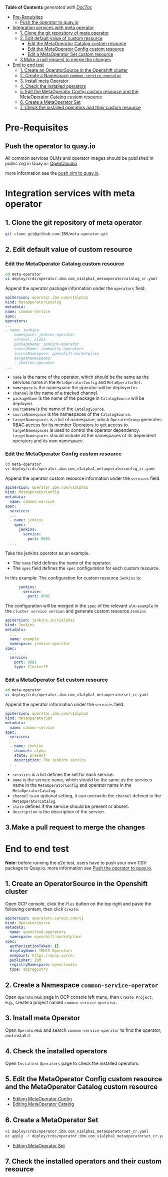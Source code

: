 <!-- START doctoc generated TOC please keep comment here to allow auto update -->
<!-- DON'T EDIT THIS SECTION, INSTEAD RE-RUN doctoc TO UPDATE -->
**Table of Contents**  *generated with [DocToc](https://github.com/thlorenz/doctoc)*

- [Pre-Requisites](#pre-requisites)
    - [Push the operator to quay.io](#push-the-operator-to-quayio)
- [Integration services with meta operator](#integration-services-with-meta-operator)
    - [1. Clone the git repository of meta operator](#1-clone-the-git-repository-of-meta-operator)
    - [2. Edit default value of custom resource](#2-edit-default-value-of-custom-resource)
        - [Edit the MetaOperator Catalog custom resource](#edit-the-metaoperator-catalog-custom-resource)
        - [Edit the MetaOperator Config custom resource](#edit-the-metaoperator-config-custom-resource)
        - [Edit a MetaOperator Set custom resource](#edit-a-metaoperator-set-custom-resource)
    - [3.Make a pull request to merge the changes](#3make-a-pull-request-to-merge-the-changes)
- [End to end test](#end-to-end-test)
    - [1. Create an OperatorSource in the Openshift cluster](#1-create-an-operatorsource-in-the-openshift-cluster)
    - [2. Create a Namespace `common-service-operator`](#2-create-a-namespace-common-service-operator)
    - [3. Install meta Operator](#3-install-meta-operator)
    - [4. Check the installed operators](#4-check-the-installed-operators)
    - [5. Edit the MetaOperator Config custom resource and the MetaOperator Catalog custom resource](#5-edit-the-metaoperator-config-custom-resource-and-the-metaoperator-catalog-custom-resource)
    - [6. Create a MetaOperator Set](#6-create-a-metaoperator-set)
    - [7. Check the installed operators and their custom resource](#7-check-the-installed-operators-and-their-custom-resource)

<!-- END doctoc generated TOC please keep comment here to allow auto update -->

# Pre-Requisites

## Push the operator to quay.io

All common services OLMs and operator images should be published in public org in Quay.io: [OpenCloudio](https://quay.io/organization/opencloudio)

more information see the [push olm to quay.io](https://github.com/operator-framework/community-operators/blob/master/docs/testing-operators.md#push-to-quayio).

# Integration services with meta operator

## 1. Clone the git repository of meta operator

```bash
git clone git@github.com:IBM/meta-operator.git
```

## 2. Edit default value of custom resource

### Edit the MetaOperator Catalog custom resource

```bash
cd meta-operator
vi deploy/crds/operator.ibm.com_v1alpha1_metaoperatorcatalog_cr.yaml
```

Append the operator package information under the `operators` field.

```yaml
apiVersion: operator.ibm.com/v1alpha1
kind: MetaOperatorCatalog
metadata:
name: common-service
spec:
operators:
...
- name: jenkins
    namespace: jenkins-operator
    channel: alpha
    packageName: jenkins-operator
    sourceName: community-operators
    sourceNamespace: openshift-marketplace
    targetNamespaces:
    - jenkins-operator
...
```

- `name` is the name of the operator, which should be the same as the services name in the `MetaOperatorConfig` and `MetaOperatorSet`.
- `namespace` is the namespace the operator will be deployed in.
- `channel` is the name of a tracked channel.
- `packageName` is the name of the package in `CatalogSource` will be deployed.
- `sourceName` is the name of the `CatalogSource`.
- `sourceNamespace` is the namespaces of the `CatalogSource`.
- `targetNamespaces` is a list of namespace, which `OperaterGroup` generates RBAC access for its member Operators to get access to. `targetNamespaces` is used to control the operator dependency. `targetNamespaces` should include all the namespaces of its dependent operators and its own namespace.

### Edit the MetaOperator Config custom resource

```bash
cd meta-operator
vi deploy/crds/operator.ibm.com_v1alpha1_metaoperatorconfig_cr.yaml
```

Append the operator custom resource information under the `services` field.

```yaml
apiVersion: operator.ibm.com/v1alpha1
kind: MetaOperatorConfig
metadata:
  name: common-service
spec:
  services:
  ...
  - name: jenkins
    spec:
      jenkins:
        service:
          port: 8081
  ...
```

Take the jenkins operator as an example.
- The `name` field defines the name of the operator.
- The `spec` field defines the `spec` configuration for each custom resource.

In this example:
The configuration for custom resource `Jenkins` is:

```yaml
      jenkins:
        service:
          port: 8081
```

The configuration will be merged in the `spec` of the relevant `alm-example` in the `cluster service version` and generate custom resource `Jenkins`

```yaml
apiVersion: jenkins.io/v1alpha2
kind: Jenkins
metadata:
  ...
  name: example
  namespace: jenkins-operator
spec:
  ...
  service:
    port: 8081
    type: ClusterIP
```

### Edit a MetaOperator Set custom resource

```bash
cd meta-operator
vi deploy/crds/operator.ibm.com_v1alpha1_metaoperatorset_cr.yaml
```

Append the operator information under the `services` field.

```yaml
apiVersion: operator.ibm.com/v1alpha1
kind: MetaOperatorSet
metadata:
  name: common-service
spec:
  services:
  ...
  - name: jenkins
    channel: alpha
    state: present
    description: The jenkins service
  ...
```

- `services` is a list defines the set for each service.
- `name` is the service name, which should be the same as the services name in the `MetaOperatorConfig` and operator name in the `MetaOperatorCatalog`.
- `channel` is an optional setting, it can overwrite the `channel` defined in the `MetaOperatorCatalog`.
- `state` defines if the service should be present or absent.
- `description` is the description of the service.

## 3.Make a pull request to merge the changes

# End to end test

**Note:** before running the e2e test, users have to push your own CSV package to Quay.io.
more information see [Push the operator to quay.io](#push-the-operator-to-quayio).

## 1. Create an OperatorSource in the Openshift cluster

Open OCP console, click the `Plus` button on the top right and paste the following content, then click `Create`.

```yaml
apiVersion: operators.coreos.com/v1
kind: OperatorSource
metadata:
  name: opencloud-operators
  namespace: openshift-marketplace
spec:
  authorizationToken: {}
  displayName: IBMCS Operators
  endpoint: https://quay.io/cnr
  publisher: IBM
  registryNamespace: opencloudio
  type: appregistry
```

## 2. Create a Namespace `common-service-operator`

Open `OperatorHub` page in OCP console left menu, then `Create Project`, e.g., create a project named `common-service-operator`.

## 3. Install meta Operator

Open `OperatorHub` and search `common-service-operator` to find the operator, and install it.

## 4. Check the installed operators

Open `Installed Operators` page to check the installed operators.

## 5. Edit the MetaOperator Config custom resource and the MetaOperator Catalog custom resource

- [Editing MetaOperator Config](#edit-common-service-config-custom-resource)
- [Editing MetaOperator Catalog](#edit-meta-operator-custom-resource)

## 6. Create a MetaOperator Set

```bash
vi deploy/crds/operator.ibm.com_v1alpha1_metaoperatorset_cr.yaml
oc apply -f deploy/crds/operator.ibm.com_v1alpha1_metaoperatorset_cr.yaml -n common-service-operator
```

- [Editing MetaOperator Set](#edit-common-service-set-custom-resource)

## 7. Check the installed operators and their custom resource
